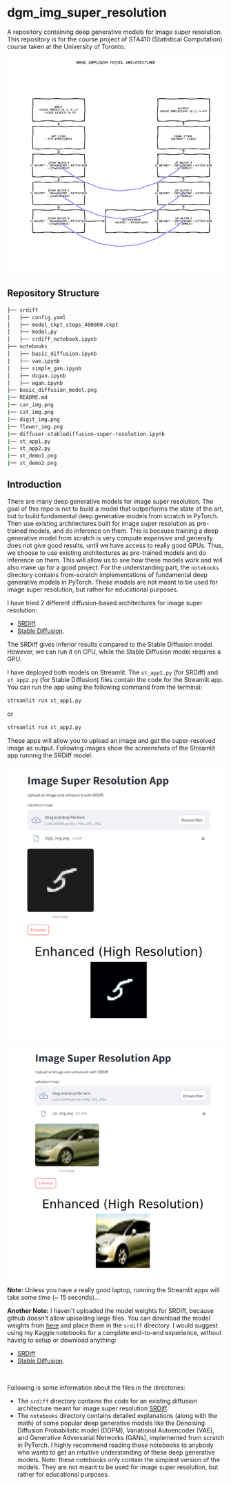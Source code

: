 # **dgm_img_super_resolution**

A repository containing deep generative models for image super resolution. This repository is for the course project of STA410 (Statistical Computation) course taken at the University of Toronto.

![Basic Diffusion Model Architecture](basic_diffusion_model.png "Basic Diffusion Model Architecture")

## **Repository Structure**

```bash
├── srdiff
│   ├── config.yaml
│   ├── model_ckpt_steps_400000.ckpt
│   ├── model.py
│   ├── srdiff_notebook.ipynb
├── notebooks
│   ├── basic_diffusion.ipynb
│   ├── vae.ipynb
│   ├── simple_gan.ipynb
│   ├── dcgan.ipynb
│   ├── wgan.ipynb
├── basic_diffusion_model.png
|── README.md
|── car_img.png
|── cat_img.png
|── digit_img.png
|── flower_img.png
|── diffuser-stablediffusion-super-resolution.ipynb
|── st_app1.py
|── st_app2.py
|── st_demo1.png
|── st_demo2.png
```


## **Introduction**

There are many deep generative models for image super resolution. The goal of this repo is not to build a model that outperforms the state of the art, but to build fundamental deep generative models from scratch in PyTorch. Then use existing architectures built for image super resolution as pre-trained models, and do inference on them. This is because training a deep generative model from scratch is very compute expensive and generally does not give good results, until we have access to really good GPUs. Thus, we choose to use existing architectures as pre-trained models and do inference on them. This will allow us to see how these models work and will also make up for a good project. For the understanding part, the `notebooks` directory contains from-scratch implementations of fundamental deep generative models in PyTorch. These models are not meant to be used for image super resolution, but rather for educational purposes. 

I have tried 2 different diffusion-based architectures for image super resolution: 
- [SRDiff](https://arxiv.org/abs/2104.14951).
- [Stable Diffusion](https://huggingface.co/docs/diffusers/en/api/pipelines/stable_diffusion/upscale).

The SRDiff gives inferior results compared to the Stable Diffusion model. However, we can run it on CPU, while the Stable Diffusion model requires a GPU. 

I have deployed both models on Streamlit. The `st_app1.py` (for SRDiff) and `st_app2.py` (for Stable Diffusion) files contain the code for the Streamlit app. You can run the app using the following command from the terminal:

```bash
streamlit run st_app1.py
```
or 

```bash
streamlit run st_app2.py
```

These apps will allow you to upload an image and get the super-resolved image as output. Following images show the screenshots of the Streamlit app runnnig the SRDiff model:

![st_demo1](st_demo1.png "st_demo1")

![st_demo2](st_demo2.png "st_demo2")

**Note:** Unless you have a really good laptop, running the Streamlit apps will take some time (~ 15 seconds)...

**Another Note:** I haven't uploaded the model weights for SRDiff, because github doesn't allow uploading large files. You can download the model weights from [here](https://github.com/LeiaLi/SRDiff/releases/tag/v1.0.0) and place them in the `srdiff` directory. I would suggest using my Kaggle notebooks for a complete end-to-end experience, without having to setup or download anything:
- [SRDiff](https://www.kaggle.com/code/aryamanbansal/srdiff)
- [Stable Diffusion](https://www.kaggle.com/code/aryamanbansal/diffuser-stablediffusion-super-resolution). 

<br>

Following is some information about the files in the directories:

- The `srdiff` directory contains the code for an existing diffusion architecture meant for image super resolution [SRDiff](https://arxiv.org/abs/2104.14951). 
- The `notebooks` directory contains detailed explanations (along with the math) of some popular deep generative models like the Denoising Diffusion Probabilistic model (DDPM), Variational Autoencoder (VAE), and Generative Adversarial Networks (GANs), implemented from scratch in PyTorch. I highly recommend reading these notebooks to anybody who wants to get an intuitive understanding of these deep generative models. Note: these notebooks only contain the simplest version of the models. They are not meant to be used for image super resolution, but rather for educational purposes.
